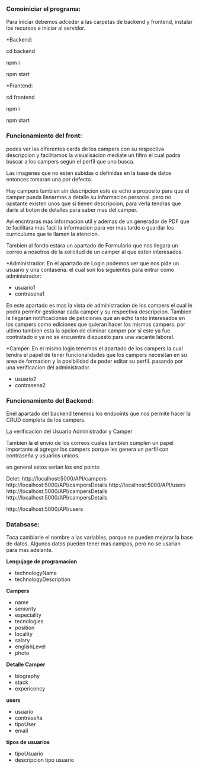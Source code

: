 ### Comoiniciar el programa:

Para iniciar debemos adceder a las carpetas de backend y frontend, instalar los recursos e iniciar al servidor.

*Backend:

cd backend

npm i

npm start

*Frantend:

cd frontend

npm i

npm start

### Funcionamiento del front:

podes ver las diferentes cards de los campers con su respectiva descripcion y facilitamos la visualisacion mediate un filtro el cual podra buscar a los campers
segun el perfil que uno busca.

Las imagenes que no esten subidas o definidas en la base de datos entonces tomaran una por defecto.

Hay campers tambien sin descripcion esto es echo a proposito para que el camper pueda llenarmas a detalle su informacion personal.
pero no opstante existen unos que si tienen descripcion, para verla tendras que darle al boton de detalles para saber mas del camper.

Ayi encntraras mas informacion util y ademas de un generador de PDF que te facilitara mas facil la informacion para ver mas tarde o guardar los curriculums que te llamen la atencion.

Tambien al fondo estara un apartado de Formulario que nos llegara un correo a nosotros de la solicitud de un camper al que esten interesados.


*Administrador:
En el apartado de Login podemos ver que nos pide un usuario y una contaseña. el cual son los siguientes para entrar como administrador:

- usuario1
- contrasena1
  
En este apartado es mas la vista de administracion de los campers el cual le podra permitir gestionar cada camper y su respectiva descripcion.
Tambien le llegaran notificacionse de peticiones que an echo tanto interesados en los campers como ediciones que quieran hacer los mismos campers.
por ultimo tambien esta la opcion de eliminar camper por si este ya fue contratado o ya no se encuentra dispuesto para una vacante laboral.

*Camper:
En el mismo login tenemos el apartado de los campers la cual tendra el papel de tener funcionalidades que los campers necesitan en su area de formacion y la posibilidad de
poder editar su perfil. pasando por una verificacion del administrador.

- usuario2
- contrasena2

### Funcionamiento del Backend:

Enel apartado del backend tenemos los endpoints que nos permite hacer la CRUD completa de los campers.

La verificacion del Usuario Administrador y Camper

Tambien la el envio de los correos cuales tambien cumplen un papel importante al agregar los campers porque les genera un perfil con contraseña  y usuarios unicos.

en general estos serian los end points: 

Delet: 
http://localhost:5000/API/campers
http://localhost:5000/API/campersDetails
http://localhost:5000/API/users
http://localhost:5000/API/campersDetails
http://localhost:5000/API/campersDetails




http://localhost:5000/API/users


### Databsase:

Toca cambiarle el nombre a las variables, porque se pueden mejorar la base de datos.
Algunos datos pueden tener mas campos, pero no se usarian para mas adelante.

**Lengujage de programacion**

- technologyName
- technologyDescription

**Campers**

- name
- seniority
- especiality
- tecnologies
- position
- locality
- salary
- englishLevel
- photo

**Detalle Camper**

- biography
- stack
- expericency

**users**

- usuario
- contraseña
- tipoUser
- email

**tipos de usuarios**

- tipoUsuario
- descripcion tipo usuario
